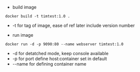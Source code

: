 - build image
```
docker build -t timtest:1.0 .
```
- -t for tag of image, ease of ref later include version number

- run image
```
docker run -d -p 9090:80 --name webserver timtest:1.0
```

- -d for detatched mode, keep console available
- -p for port define host:container set in default
- --name for defining container name